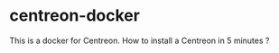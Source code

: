 centreon-docker
===============

This is a docker for Centreon. How to install a Centreon in 5 minutes ?
